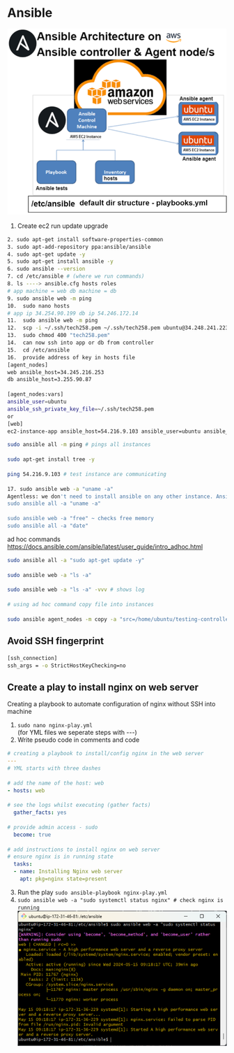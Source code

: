 # Ansible
![alt text](../images/ansible.png)

1. Create ec2 run update upgrade
```bash
2. sudo apt-get install software-properties-common
3. sudo apt-add-repository ppa:ansible/ansible
4. sudo apt-get update -y
5. sudo apt-get install ansible -y
6. sudo ansible --version
7. cd /etc/ansible # (where we run commands)
8. ls ----> ansible.cfg hosts roles
# app machine = web db machine = db
9. sudo ansible web -m ping
10.  sudo nano hosts
# app ip 34.254.90.199 db ip 54.246.172.14
11.  sudo ansible web -m ping
12.  scp -i ~/.ssh/tech258.pem ~/.ssh/tech258.pem ubuntu@34.248.241.223:~/.ssh/ # scp key into .ssh folder 
13.  sudo chmod 400 "tech258.pem"
14.  can now ssh into app or db from controller
15.  cd /etc/ansible
16.  provide address of key in hosts file
[agent_nodes]
web ansible_host=34.245.216.253
db ansible_host=3.255.90.87
 
[agent_nodes:vars]
ansible_user=ubuntu
ansible_ssh_private_key_file=~/.ssh/tech258.pem
or
[web]
ec2-instance-app ansible_host=54.216.9.103 ansible_user=ubuntu ansible_ssh_private_key_file=~/.ssh/tech258.pem
```
```bash
sudo ansible all -m ping # pings all instances

sudo apt-get install tree -y

ping 54.216.9.103 # test instance are communicating

17. sudo ansible web -a "uname -a"
Agentless: we don't need to install ansible on any other instance. Ansible needs python
sudo ansible all -a "uname -a"

sudo ansible web -a "free" ~ checks free memory
sudo ansible all -a "date"

```
ad hoc commands
https://docs.ansible.com/ansible/latest/user_guide/intro_adhoc.html

```bash
sudo ansible all -a "sudo apt-get update -y"

sudo ansible web -a "ls -a"

sudo ansible web -a "ls -a" -vvv # shows log

# using ad hoc command copy file into instances

sudo ansible agent_nodes -m copy -a "src=/home/ubuntu/testing-controller.txt dest=/home/ubuntu"
```
## Avoid SSH fingerprint
```bash
[ssh_connection]
ssh_args = -o StrictHostKeyChecking=no
```
## Create a play to install nginx on web server
Creating a playbook to automate configuration of nginx without SSH into machine
1. `sudo nano nginx-play.yml`<br>
(for YML files we seperate steps with ---)
2. Write pseudo code  in comments and code
```yml
# creating a playbook to install/config nginx in the web server
---
# YML starts with three dashes

# add the name of the host: web
- hosts: web

# see the logs whilst executing (gather facts)
  gather_facts: yes

# provide admin access - sudo
  become: true

# add instructions to install nginx on web server
# ensure nginx is in running state
  tasks:
  - name: Installing Nginx web server
    apt: pkg=nginx state=present
```
3. Run the play `sudo ansible-playbook nginx-play.yml`
4. `sudo ansible web -a "sudo systemctl status nginx" # check nginx is running `
![alt text](../images/result_nginx_play.png)